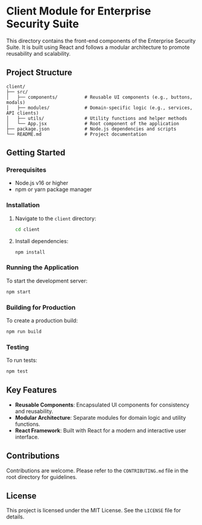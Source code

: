 # Client Module for Enterprise Security Suite

This directory contains the front-end components of the Enterprise Security Suite. It is built using React and follows a modular architecture to promote reusability and scalability.

## Project Structure

```
client/
├── src/
│   ├── components/          # Reusable UI components (e.g., buttons, modals)
│   ├── modules/             # Domain-specific logic (e.g., services, API clients)
│   ├── utils/               # Utility functions and helper methods
│   └── App.jsx              # Root component of the application
├── package.json             # Node.js dependencies and scripts
└── README.md                # Project documentation
```

## Getting Started

### Prerequisites
- Node.js v16 or higher
- npm or yarn package manager

### Installation
1. Navigate to the `client` directory:
   ```bash
   cd client
   ```

2. Install dependencies:
   ```bash
   npm install
   ```

### Running the Application
To start the development server:
```bash
npm start
```

### Building for Production
To create a production build:
```bash
npm run build
```

### Testing
To run tests:
```bash
npm test
```

## Key Features
- **Reusable Components**: Encapsulated UI components for consistency and reusability.
- **Modular Architecture**: Separate modules for domain logic and utility functions.
- **React Framework**: Built with React for a modern and interactive user interface.

## Contributions
Contributions are welcome. Please refer to the `CONTRIBUTING.md` file in the root directory for guidelines.

## License
This project is licensed under the MIT License. See the `LICENSE` file for details.

